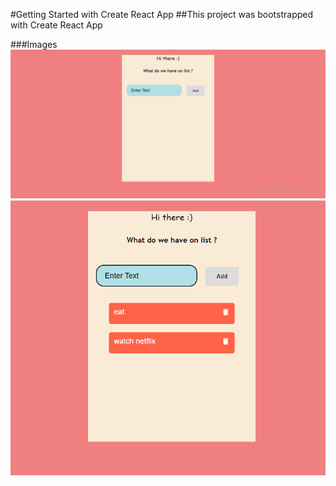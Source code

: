 #Getting Started with Create React App
##This project was bootstrapped with Create React App


###Images
<img src="t1.png">
<img src="t2.png">



